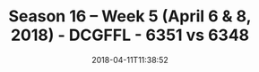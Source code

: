 ---
title: Season 16 – Week 5 (April 6 & 8, 2018) - DCGFFL - 6351 vs 6348
teams_score:
- team: 6351
  score: 12
- team: 6348
  score: 20
mvp: Jared Calfee, Kyle McKinney
game-ball: Brandon Tuell, Jacob Kiani
sportsperson: Sam Brown, Mecha Santos
season: 16
week: 5
date: '2018-04-11T11:38:52'
pageid: season-16-week-5-april-6-8-2018-6351-vs-6348
---